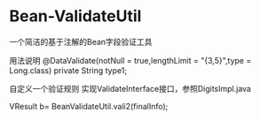 # Bean-ValidateUtil
一个简洁的基于注解的Bean字段验证工具

用法说明
 @DataValidate(notNull = true,lengthLimit = "{3,5}",type = Long.class)
  private String type1;

  自定义一个验证规则
实现ValidateInterface接口，参照DigitsImpl.java

VResult b= BeanValidateUtil.vali2(finalInfo);
